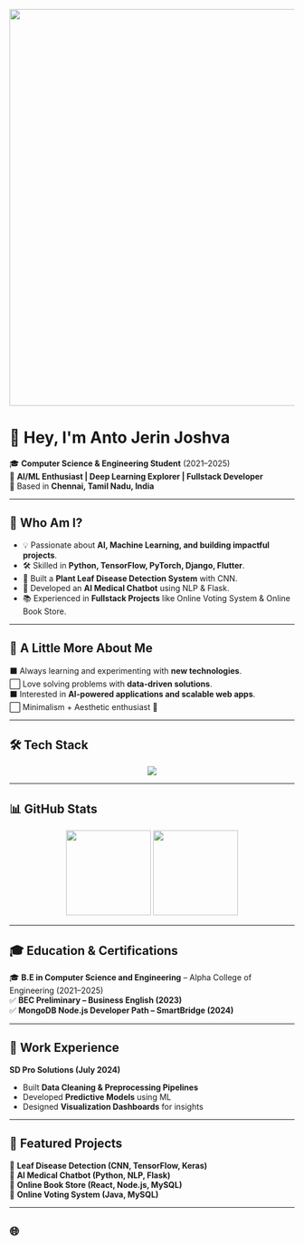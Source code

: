 <!-- Banner -->
<p align="center">
  <img src="https://i.pinimg.com/originals/5e/7f/23/5e7f23a5e3a4c4a7e3c63b2d785cb7d2.gif" width="700px"/>
</p>

# 👋 Hey, I'm Anto Jerin Joshva  

🎓 **Computer Science & Engineering Student** (2021–2025)  
🤖 **AI/ML Enthusiast | Deep Learning Explorer | Fullstack Developer**  
📍 Based in **Chennai, Tamil Nadu, India**  

---

## 🌟 Who Am I?  
- 💡 Passionate about **AI, Machine Learning, and building impactful projects**.  
- 🛠️ Skilled in **Python, TensorFlow, PyTorch, Django, Flutter**.  
- 🌿 Built a **Plant Leaf Disease Detection System** with CNN.  
- 💬 Developed an **AI Medical Chatbot** using NLP & Flask.  
- 📚 Experienced in **Fullstack Projects** like Online Voting System & Online Book Store.  

---

## 🎯 A Little More About Me  
⬛ Always learning and experimenting with **new technologies**.  
⬜ Love solving problems with **data-driven solutions**.  
⬛ Interested in **AI-powered applications and scalable web apps**.  
⬜ Minimalism + Aesthetic enthusiast 🌸  

---

## 🛠️ Tech Stack  
<p align="center">
  <img src="https://skillicons.dev/icons?i=python,java,js,react,nodejs,mysql,flutter,django,tensorflow,pytorch,figma,git" />
</p>

---

## 📊 GitHub Stats  
<p align="center">
  <img src="https://github-readme-stats.vercel.app/api?username=YOUR_GITHUB_USERNAME&show_icons=true&theme=radical" height="150"/>
  <img src="https://github-readme-streak-stats.herokuapp.com/?user=YOUR_GITHUB_USERNAME&theme=radical" height="150"/>
</p>

---

## 🎓 Education & Certifications  
🎓 **B.E in Computer Science and Engineering** – Alpha College of Engineering (2021–2025)  
✅ **BEC Preliminary – Business English (2023)**  
✅ **MongoDB Node.js Developer Path – SmartBridge (2024)**  

---

## 🚀 Work Experience  
**SD Pro Solutions (July 2024)**  
- Built **Data Cleaning & Preprocessing Pipelines**  
- Developed **Predictive Models** using ML  
- Designed **Visualization Dashboards** for insights  

---

## 📌 Featured Projects  
🔹 **Leaf Disease Detection (CNN, TensorFlow, Keras)**  
🔹 **AI Medical Chatbot (Python, NLP, Flask)**  
🔹 **Online Book Store (React, Node.js, MySQL)**  
🔹 **Online Voting System (Java, MySQL)**  

---

## 🌐
